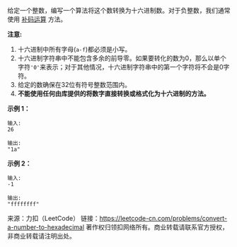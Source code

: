 给定一个整数，编写一个算法将这个数转换为十六进制数。对于负整数，我们通常使用 [补码运算](https://baike.baidu.com/item/%E8%A1%A5%E7%A0%81/6854613?fr=aladdin) 方法。

**注意:**

1. 十六进制中所有字母(```a-f```)都必须是小写。
2. 十六进制字符串中不能包含多余的前导零。如果要转化的数为0，那么以单个字符```'0'```来表示；对于其他情况，十六进制字符串中的第一个字符将不会是0字符。 
3. 给定的数确保在32位有符号整数范围内。
4. **不能使用任何由库提供的将数字直接转换或格式化为十六进制的方法。**

**示例 1：**
```
输入:
26

输出:
"1a"
```
**示例 2：**
```
输入:
-1

输出:
"ffffffff"
```
来源：力扣（LeetCode）
链接：https://leetcode-cn.com/problems/convert-a-number-to-hexadecimal
著作权归领扣网络所有。商业转载请联系官方授权，非商业转载请注明出处。
